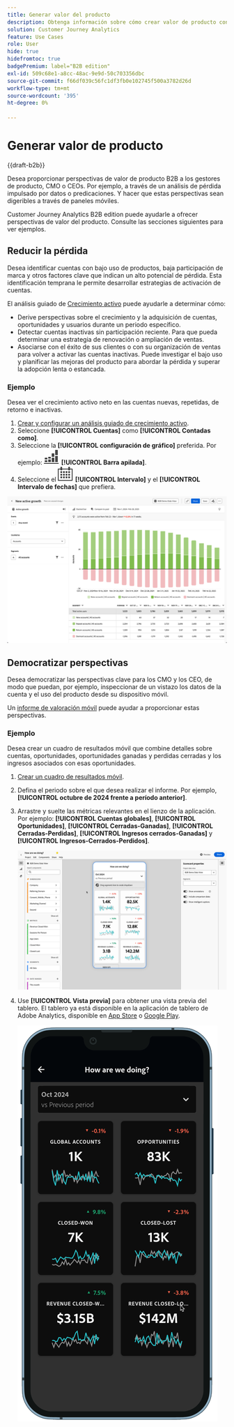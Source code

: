 ```yaml
---
title: Generar valor del producto
description: Obtenga información sobre cómo crear valor de producto con Customer Journey Analytics B2B edition.
solution: Customer Journey Analytics
feature: Use Cases
role: User
hide: true
hidefromtoc: true
badgePremium: label="B2B edition"
exl-id: 509c68e1-a8cc-48ac-9e9d-50c703356dbc
source-git-commit: f66df039c56fc1df3fb0e102745f500a3782d26d
workflow-type: tm+mt
source-wordcount: '395'
ht-degree: 0%

---
```


# Generar valor de producto

{{draft-b2b}}

Desea proporcionar perspectivas de valor de producto B2B a los gestores de producto, CMO o CEOs. Por ejemplo, a través de un análisis de pérdida impulsado por datos o predicaciones. Y hacer que estas perspectivas sean digeribles a través de paneles móviles.

Customer Journey Analytics B2B edition puede ayudarle a ofrecer perspectivas de valor del producto. Consulte las secciones siguientes para ver ejemplos.


## Reducir la pérdida

Desea identificar cuentas con bajo uso de productos, baja participación de marca y otros factores clave que indican un alto potencial de pérdida. Esta identificación temprana le permite desarrollar estrategias de activación de cuentas.

El análisis guiado de [Crecimiento activo](/help/guided-analysis/types/active-growth.md) puede ayudarle a determinar cómo:

* Derive perspectivas sobre el crecimiento y la adquisición de cuentas, oportunidades y usuarios durante un periodo específico.
* Detectar cuentas inactivas sin participación reciente. Para que pueda determinar una estrategia de renovación o ampliación de ventas.
* Asociarse con el éxito de sus clientes o con su organización de ventas para volver a activar las cuentas inactivas. Puede investigar el bajo uso y planificar las mejoras del producto para abordar la pérdida y superar la adopción lenta o estancada.

### Ejemplo

Desea ver el crecimiento activo neto en las cuentas nuevas, repetidas, de retorno e inactivas.

1. [Crear y configurar un análisis guiado de crecimiento activo](/help/guided-analysis/types/active-growth.md).
1. Seleccione **[!UICONTROL Cuentas]** como **[!UICONTROL Contadas como]**.
1. Seleccione la **[!UICONTROL configuración de gráfico]** preferida. Por ejemplo: ![GraphBarVerticalStacked](/help/assets/icons/GraphBarVerticalStacked.svg) **[!UICONTROL Barra apilada]**.
1. Seleccione el ![Calendario](/help/assets/icons/Calendar.svg) **[!UICONTROL Intervalo]** y el **[!UICONTROL Intervalo de fechas]** que prefiera.

![Caso de uso B2B: generar valor del producto, reducir la pérdida: crecimiento activo](assets/b2b-uc-build-product-value-active-growth.png)


## Democratizar perspectivas

Desea democratizar las perspectivas clave para los CMO y los CEO, de modo que puedan, por ejemplo, inspeccionar de un vistazo los datos de la cuenta y el uso del producto desde su dispositivo móvil.

Un [informe de valoración móvil](/help/mobile-app/home.md) puede ayudar a proporcionar estas perspectivas.

### Ejemplo

Desea crear un cuadro de resultados móvil que combine detalles sobre cuentas, oportunidades, oportunidades ganadas y perdidas cerradas y los ingresos asociados con esas oportunidades.

1. [Crear un cuadro de resultados móvil](/help/mobile-app/create-scorecard.md).
1. Defina el periodo sobre el que desea realizar el informe. Por ejemplo, **[!UICONTROL octubre de 2024 frente a período anterior]**.
1. Arrastre y suelte las métricas relevantes en el lienzo de la aplicación. Por ejemplo: **[!UICONTROL Cuentas globales]**, **[!UICONTROL Oportunidades]**, **[!UICONTROL Cerradas-Ganadas]**, **[!UICONTROL Cerradas-Perdidas]**, **[!UICONTROL Ingresos cerrados-Ganadas]** y **[!UICONTROL Ingresos-Cerrados-Perdidos]**.

   ![Caso de uso B2B - Generar valor del producto - Democratizar perspectivas - informe de valoración móvil](assets/b2b-uc-build-product-value-mobile-scorecard.png)

1. Use **[!UICONTROL Vista previa]** para obtener una vista previa del tablero. El tablero ya está disponible en la aplicación de tablero de Adobe Analytics, disponible en [App Store](https://apps.apple.com/us/app/adobe-analytics-dashboards/id1509062264) o [Google Play](https://play.google.com/store/apps/details?id=com.adobe.analyticsdashboards).

   ![Caso de uso B2B - Generar valor del producto - Democratizar perspectivas - Vista previa del cuadro de resultados móvil](assets/b2b-uc-build-product-value-mobile-scorecard-preview.png)
